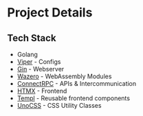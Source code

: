 # Project Details

## Tech Stack

- Golang
- [Viper](https://github.com/spf13/viper) - Configs
- [Gin](https://github.com/gin-gonic/gin) - Webserver
- [Wazero](https://github.com/wazero/wazero) - WebAssembly Modules
- [ConnectRPC](https://connectrpc.com) - APIs & Intercommunication
- [HTMX](https://htmx.org) - Frontend
- [Templ](https://templ.guide) - Reusable frontend components
- [UnoCSS](https://unocss.dev) - CSS Utility Classes
